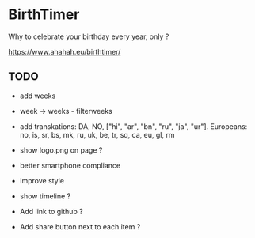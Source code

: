 # BirthTimer

Why to celebrate your birthday every year, only ?

https://www.ahahah.eu/birthtimer/

## TODO

- add weeks
- week -> weeks - filterweeks
- add transkations: DA, NO, ["hi", "ar", "bn", "ru", "ja", "ur"]. Europeans: no, is, sr, bs, mk, ru, uk, be, tr, sq, ca, eu, gl, rm

- show logo.png on page ?
- better smartphone compliance
- improve style
- show timeline ?
- Add link to github ?
- Add share button next to each item ?
